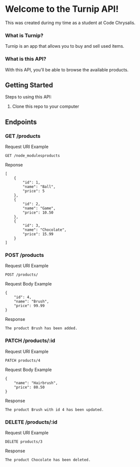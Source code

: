 # Welcome to the Turnip API!

This was created during my time as a student at Code Chrysalis.

### What is Turnip?

Turnip is an app that allows you to buy and sell used items.

### What is this API?
With this API, you'll be able to browse the available products.

## Getting Started

Steps to using this API:
1. Clone this repo to your computer

## Endpoints

### **GET /products**

Request URI Example
```
GET /node_modulesproducts
```

Reponse 
```
[
    {
        "id": 1,
        "name": "Ball",
        "price": 5
    },
    {
        "id": 2,
        "name": "Game",
        "price": 10.50
    },
    {
        "id": 3,
        "name": "Chocolate",
        "price": 15.99
    }
]
```

### **POST /products**

Request URI Example
```
POST /products/
```

Request Body Example
```
{
	"id": 4,
    "name": "Brush",
    "price": 99.99
}
```

Response
```
The product Brush has been added.
```

### **PATCH /products/:id**

Request URI Example
```
PATCH products/4
```

Request Body Example
```
{
    "name": "Hairbrush",
    "price": 80.50
}
```

Response
```
The product Brush with id 4 has been updated.
```

### **DELETE /products/:id**

Request URI Example
```
DELETE products/3
```

Response
```
The product Chocolate has been deleted.
```